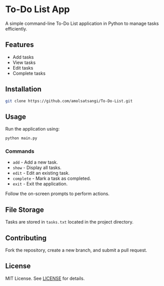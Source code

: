 # To-Do List App

A simple command-line To-Do List application in Python to manage tasks efficiently.

## Features
- Add tasks
- View tasks
- Edit tasks
- Complete tasks

## Installation
```bash
git clone https://github.com/amolsatsangi/To-Do-List.git
```

## Usage
Run the application using:
```bash
python main.py
```

### Commands
- `add` - Add a new task.
- `show` - Display all tasks.
- `edit` - Edit an existing task.
- `complete` - Mark a task as completed.
- `exit` - Exit the application.

Follow the on-screen prompts to perform actions.

## File Storage
Tasks are stored in `tasks.txt` located in the project directory.

## Contributing
Fork the repository, create a new branch, and submit a pull request.

## License
MIT License. See [LICENSE](LICENSE) for details.
